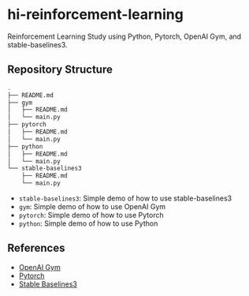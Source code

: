 # hi-reinforcement-learning

Reinforcement Learning Study using Python, Pytorch, OpenAI Gym, and stable-baselines3.

## Repository Structure

```bash
.
├── README.md
├── gym
│   ├── README.md
│   └── main.py
├── pytorch
│   ├── README.md
│   └── main.py
├── python
│   ├── README.md
│   └── main.py
└── stable-baselines3
    ├── README.md
    └── main.py
```

- `stable-baselines3`: Simple demo of how to use stable-baselines3
- `gym`: Simple demo of how to use OpenAI Gym
- `pytorch`: Simple demo of how to use Pytorch
- `python`: Simple demo of how to use Python

## References

- [OpenAI Gym](https://gym.openai.com/)
- [Pytorch](https://pytorch.org/)
- [Stable Baselines3](https://stable-baselines3.readthedocs.io/en/master/)
